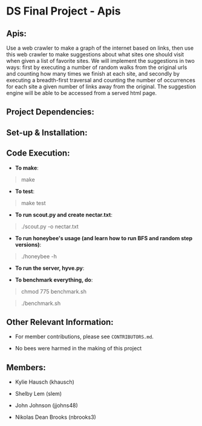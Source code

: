 DS Final Project - Apis
=======================

Apis:
-----

Use a web crawler to make a graph of the internet based on links, then use this web crawler to make suggestions about what sites one should visit when given a list of favorite sites. We will implement the suggestions in two ways: first by executing a number of random walks from the original urls and counting how many times we finish at each site, and secondly by executing a breadth-first traversal and counting the number of occurrences for each site a given number of links away from the original. The suggestion engine will be able to be accessed from a served html page.

Project Dependencies:
---------------------

Set-up & Installation:
----------------------

Code Execution:
---------------
- **To make**:

> make

- **To test**:

> make test

- **To run scout.py and create nectar.txt**:

> ./scout.py -o nectar.txt

- **To run honeybee's usage (and learn how to run BFS and random step versions)**:

> ./honeybee -h

- **To run the server, hyve.py**:

>

- **To benchmark everything, do**:

> chmod 775 benchmark.sh

> ./benchmark.sh

Other Relevant Information:
---------------------------

- For member contributions, please see `CONTRIBUTORS.md`.

- No bees were harmed in the making of this project

Members:
--------
- Kylie Hausch (khausch)

- Shelby Lem (slem)

- John Johnson (jjohns48)

- Nikolas Dean Brooks (nbrooks3)